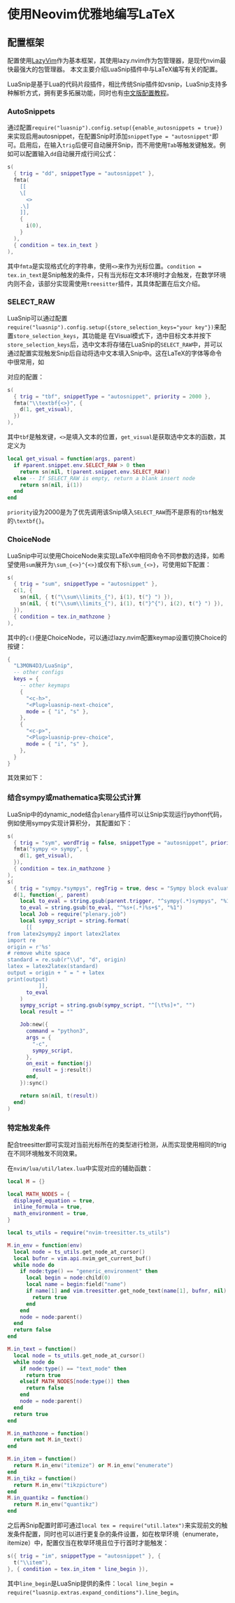 # 使用Neovim优雅地编写LaTeX

## 配置框架

配置使用[LazyVim](https://www.lazyvim.org/)作为基本框架，其使用lazy.nvim作为包管理器，是现代nvim最快最强大的包管理器。
本文主要介绍LuaSnip插件中与LaTeX编写有关的配置。

LuaSnip是基于Lua的代码片段插件，相比传统Snip插件如vsnip，LuaSnip支持多种解析方式，拥有更多拓展功能，同时也有[中文版配置教程](https://zjp-cn.github.io/neovim0.6-blogs/nvim/luasnip/doc1.html)。

### AutoSnippets

通过配置`require("luasnip").config.setup({enable_autosnippets = true})`来实现启用autosnippet，在配置Snip时添加`snippetType = "autosnippet"`即可。启用后，在输入`trig`后便可自动展开Snip，而不用使用`Tab`等触发键触发。例如可以配置输入`dd`自动展开成行间公式：
```lua
s(
  { trig = "dd", snippetType = "autosnippet" },
  fmta(
    [[
    \[
      <>
    .\]
    ]],
    {
      i(0),
    }
  ),
  { condition = tex.in_text }
),
```
其中`fmta`是实现格式化的字符串，使用`<>`来作为光标位置。`condition = tex.in_text`是Snip触发的条件，只有当光标在文本环境时才会触发，在数学环境内则不会，该部分实现需使用`treesitter`插件，其具体配置在后文介绍。

### SELECT_RAW

LuaSnip可以通过配置`require("luasnip").config.setup({store_selection_keys="your key"})`来配置`store_selection_keys`，其功能是
在Visual模式下，选中目标文本并按下`store_selection_keys`后，选中文本将存储在LuaSnip的`SELECT_RAW`中，并可以通过配置实现触发Snip后自动将选中文本填入Snip中。这在LaTeX的字体等命令中很常用，如

对应的配置：
```lua
s(
  { trig = "tbf", snippetType = "autosnippet", priority = 2000 },
  fmta("\\textbf{<>}", {
    d(1, get_visual),
  })
),
```
其中`tbf`是触发键，`<>`是填入文本的位置，`get_visual`是获取选中文本的函数，其定义为
```lua
local get_visual = function(args, parent)
  if #parent.snippet.env.SELECT_RAW > 0 then
    return sn(nil, t(parent.snippet.env.SELECT_RAW))
  else -- If SELECT_RAW is empty, return a blank insert node
    return sn(nil, i(1))
  end
end
```
`priority`设为2000是为了优先调用该Snip填入`SELECT_RAW`而不是原有的`tbf`触发的`\textbf{}`。

### ChoiceNode
LuaSnip中可以使用ChoiceNode来实现LaTeX中相同命令不同参数的选择，如希望使用`sum`展开为`\sum_{<>}^{<>}`或仅有下标`\sum_{<>}`，可使用如下配置：
```lua
s(
  { trig = "sum", snippetType = "autosnippet" },
  c(1, {
    sn(nil, { t("\\sum\\limits_{"), i(1), t("} ") }),
    sn(nil, { t("\\sum\\limits_{"), i(1), t("}^{"), i(2), t("} ") }),
  }),
  { condition = tex.in_mathzone }
),
```
其中的`c()`便是ChoiceNode，可以通过lazy.nvim配置keymap设置切换Choice的按键：
```lua
{
  "L3MON4D3/LuaSnip",
  -- other configs
  keys = {
    -- other keymaps
    {
      "<c-h>",
      "<Plug>luasnip-next-choice",
      mode = { "i", "s" },
    },
    {
      "<c-p>",
      "<Plug>luasnip-prev-choice",
      mode = { "i", "s" },
    },
  }
}
```
其效果如下：

### 结合sympy或mathematica实现公式计算

LuaSnip中的dynamic_node结合`plenary`插件可以让Snip实现运行python代码，例如使用sympy实现计算积分，
其配置如下：
```lua
s(
  { trig = "sym", wordTrig = false, snippetType = "autosnippet", priority = 2000 },
  fmta("sympy <> sympy", {
    d(1, get_visual),
  }),
  { condition = tex.in_mathzone }
),
s(
  { trig = "sympy.*sympys", regTrig = true, desc = "Sympy block evaluator", snippetType = "autosnippet" },
  d(1, function(_, parent)
    local to_eval = string.gsub(parent.trigger, "^sympy(.*)sympys", "%1")
    to_eval = string.gsub(to_eval, "^%s+(.*)%s+$", "%1")
    local Job = require("plenary.job")
    local sympy_script = string.format(
      [[
from latex2sympy2 import latex2latex
import re
origin = r'%s'
# remove white space
standard = re.sub(r"\\d", "d", origin)
latex = latex2latex(standard)
output = origin + " = " + latex
print(output)
          ]],
      to_eval
    )
    sympy_script = string.gsub(sympy_script, "^[\t%s]+", "")
    local result = ""

    Job:new({
      command = "python3",
      args = {
        "-c",
        sympy_script,
      },
      on_exit = function(j)
        result = j:result()
      end,
    }):sync()

    return sn(nil, t(result))
  end)
)
```

### 特定触发条件

配合treesitter即可实现对当前光标所在的类型进行检测，从而实现使用相同的trig在不同环境触发不同效果。

在`nvim/lua/util/latex.lua`中实现对应的辅助函数：
```lua
local M = {}

local MATH_NODES = {
  displayed_equation = true,
  inline_formula = true,
  math_environment = true,
}

local ts_utils = require("nvim-treesitter.ts_utils")

M.in_env = function(env)
  local node = ts_utils.get_node_at_cursor()
  local bufnr = vim.api.nvim_get_current_buf()
  while node do
    if node:type() == "generic_environment" then
      local begin = node:child(0)
      local name = begin:field("name")
      if name[1] and vim.treesitter.get_node_text(name[1], bufnr, nil) == "{" .. env .. "}" then
        return true
      end
    end
    node = node:parent()
  end
  return false
end

M.in_text = function()
  local node = ts_utils.get_node_at_cursor()
  while node do
    if node:type() == "text_mode" then
      return true
    elseif MATH_NODES[node:type()] then
      return false
    end
    node = node:parent()
  end
  return true
end

M.in_mathzone = function()
  return not M.in_text()
end

M.in_item = function()
  return M.in_env("itemize") or M.in_env("enumerate")
end
M.in_tikz = function()
  return M.in_env("tikzpicture")
end
M.in_quantikz = function()
  return M.in_env("quantikz")
end
```
之后再Snip配置时即可通过`local tex = require("util.latex")`来实现前文的触发条件配置，同时也可以进行更复杂的条件设置，如在枚举环境（enumerate，itemize）中，配置仅当在枚举环境且位于行首时才能触发：
```lua
s({ trig = "im", snippetType = "autosnippet" }, {
  t("\\item"),
}, { condition = tex.in_item * line_begin }),
```
其中`line_begin`是LuaSnip提供的条件：`local line_begin = require("luasnip.extras.expand_conditions").line_begin`。
